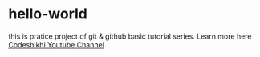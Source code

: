 # hello-world 
this is pratice project of git & github basic tutorial series. Learn more here [Codeshikhi Youtube Channel](https://youtube.com/@codeshikhi)

